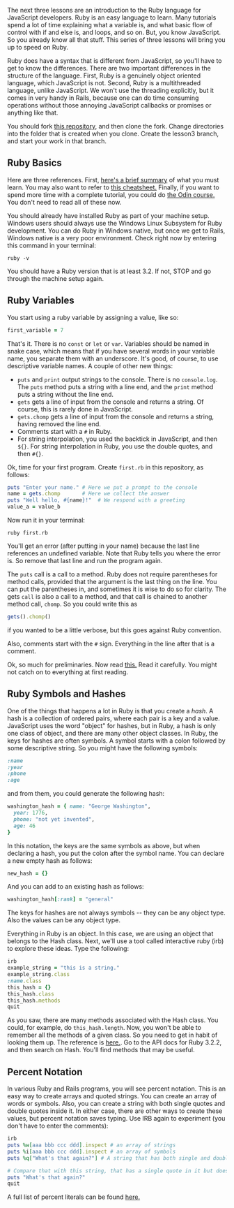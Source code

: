 The next three lessons are an introduction to the Ruby language for JavaScript developers.  Ruby is an easy language to learn.  Many tutorials spend a lot of time explaining what a variable is, and what basic flow of control with if and else is, and loops, and so on.  But, you know JavaScript.  So you already know all that stuff.  This series of three lessons will bring you up to speed on Ruby.

Ruby does have a syntax that is different from JavaScript, so you'll have to get to know the differences.  There are two important differences in the structure of the language.  First, Ruby is a genuinely object oriented language, which JavaScript is not.  Second, Ruby is a multithreaded language, unlike JavaScript.  We won't use the threading explicitly, but it comes in very handy in Rails, because one can do time consuming operations without those annoying JavaScript callbacks or promises or anything like that.

You should fork [this repository](https://github.com/Code-the-Dream-School/ROR-lesson-3-and-4.git), and then clone the fork.  Change directories into the folder that is created when you clone.  Create the lesson3 branch, and start your work in that branch.

## Ruby Basics

Here are three references.  First, [here's a brief summary](https://github.com/gauthamchandra/learning-ruby-from-js/blob/master/README.md) of what you must learn.  You may also want to refer to [this cheatsheet.](https://github.com/gauthamchandra/learning-ruby-from-js/blob/master/README.md)  Finally, if you want to spend more time with a complete tutorial, you could do [the Odin course.](https://www.theodinproject.com/paths/full-stack-ruby-on-rails/courses/ruby)  You don't need to read all of these now.

You should already have installed Ruby as part of your machine setup.  Windows users should always use the Windows Linux Subsystem for Ruby development.  You can do Ruby in Windows native, but once we get to Rails, Windows native is a very poor environment.  Check right now by entering this command in your terminal:

```shell
ruby -v
```

You should have a Ruby version that is at least 3.2.  If not, STOP and go through the machine setup again.

## Ruby Variables

You start using a ruby variable by assigning a value, like so:

```ruby
first_variable = 7
```

That's it.  There is no `const` or `let` or `var`.  Variables should be named in snake case, which means that if you have several words in your variable name, you separate them with an underscore.  It's good, of course, to use descriptive variable names.  A couple of other new things:

- `puts` and `print` output strings to the console.  There is no `console.log`.  The `puts` method puts a string with a line end, and the `print` method puts a string without the line end.
- `gets` gets a line of input from the console and returns a string.  Of course, this is rarely done in JavaScript.
- `gets.chomp` gets a line of input from the console and returns a string, having removed the line end.
- Comments start with a `#` in Ruby.
- For string interpolation, you used the backtick in JavaScript, and then `${}`.  For string interpolation in Ruby, you use the double quotes, and then `#{}`.

Ok, time for your first program.  Create `first.rb` in this repository, as follows:

```ruby
puts "Enter your name." # Here we put a prompt to the console
name = gets.chomp       # Here we collect the answer
puts "Well hello, #{name}!"  # We respond with a greeting
value_a = value_b
```

Now run it in your terminal:

```shell
ruby first.rb
```

You'll get an error (after putting in your name) because the last line references an undefined variable. Note that Ruby tells you where the error is.  So remove that last line and run the program again.

The `puts` call is a call to a method.  Ruby does not require parentheses for method calls, provided that the argument is the last thing on the line.  You can put the parentheses in, and sometimes it is wise to do so for clarity.  The gets `call` is also a call to a method, and that call is chained to another method call, `chomp`.  So you could write this as

```ruby
gets().chomp()
```

if you wanted to be a little verbose, but this goes against Ruby convention.

Also, comments start with the `#` sign.  Everything in the line after that is a comment.

Ok, so much for preliminaries.  Now read [this.](https://github.com/gauthamchandra/learning-ruby-from-js/blob/master/README.md) Read it carefully.  You might not catch on to everything at first reading.

## Ruby Symbols and Hashes

One of the things that happens a lot in Ruby is that you create a *hash*.  A hash is a collection of ordered pairs, where each pair is a key and a value.  JavaScript uses the word "object" for hashes, but in Ruby, a hash is only one class of object, and there are many other object classes.  In Ruby, the keys for hashes are often symbols.  A symbol starts with a colon followed by some descriptive string.  So you might have the following symbols:

```ruby
:name
:year
:phone
:age
```

and from them, you could generate the following hash:

```ruby
washington_hash = { name: "George Washington",
  year: 1776,
  phone: "not yet invented",
  age: 46
}
```

In this notation, the keys are the same symbols as above, but when declaring a hash, you put the colon after the symbol name.  You can declare a new empty hash as follows:

```ruby
new_hash = {}
```

And you can add to an existing hash as follows:

```ruby
washington_hash[:rank] = "general"
```

The keys for hashes are not always symbols -- they can be any object type.  Also the values can be any object type.

Everything in Ruby is an object.  In this case, we are using an object that belongs to the Hash class.  Next, we'll use a tool called interactive ruby (irb) to explore these ideas.  Type the following:

```ruby
irb
example_string = "this is a string."
example_string.class
:name.class
this_hash = {}
this_hash.class
this_hash.methods
quit
```

As you saw, there are many methods associated with the Hash class. You could, for example, do `this_hash.length`.  Now, you won't be able to remember all the methods of a given class.  So you need to get in habit of looking them up.  The reference is [here.](https://ruby-doc.org/).  Go to the API docs for Ruby 3.2.2, and then search on Hash.  You'll find methods that may be useful.

## Percent Notation

In various Ruby and Rails programs, you will see percent notation.  This is an easy way to create arrays and quoted strings.  You can create an array of words or symbols.  Also, you can create a string with both single quotes and double quotes inside it.  In either case, there are other ways to create these values, but percent notation saves typing.  Use IRB again to experiment (you don't have to enter the comments):

```ruby
irb
puts %w[aaa bbb ccc ddd].inspect # an array of strings
puts %i[aaa bbb ccc ddd].inspect # an array of symbols
puts %q["What's that again?"] # A string that has both single and double quotes in it

# Compare that with this string, that has a single quote in it but does not contain double quotes
puts "What's that again?"
quit
```

A full list of percent literals can be found [here.](https://docs.ruby-lang.org/en/3.2/syntax/literals_rdoc.html#label-Percent+Literals)
